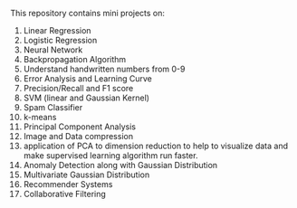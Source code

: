This repository contains mini projects on:
1. Linear Regression
2. Logistic Regression
3. Neural Network
4. Backpropagation Algorithm
5. Understand handwritten numbers from 0-9
6. Error Analysis and Learning Curve
7. Precision/Recall and F1 score
8. SVM (linear and Gaussian Kernel)
9. Spam Classifier
10. k-means
11. Principal Component Analysis
12. Image and Data compression
13. application of PCA to dimension reduction to help to visualize data and make supervised learning algorithm run faster.
14. Anomaly Detection along with Gaussian Distribution
15. Multivariate Gaussian Distribution
16. Recommender Systems
17. Collaborative Filtering

